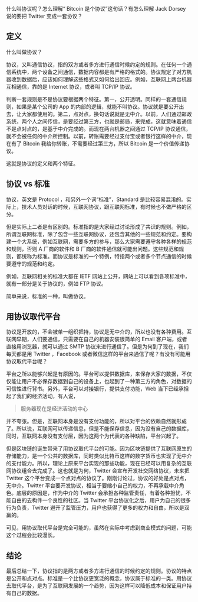 什么叫协议呢？怎么理解“ Bitcoin 是个协议”这句话？有怎么理解 Jack Dorsey 说的要把 Twitter 变成一套协议？

## 定义

什么叫做协议？

协议，又叫通信协议，指的双方或者多方进行通信时候约定的规则。在任何一个通信系统中，两个设备之间通信，数据内容都是有严格的格式的。协议规定了对方机器收到数据后，应该如何理解这些格式又如何给出回应。例如，互联网上两台机器互相通信，靠的是 Internet 协议，或者叫 TCP/IP 协议。

判断一套规则是不是协议要根据两个特征。第一，公开透明。同样的一套通信规则，如果是某个公司的 App 的内部的逻辑，就能不叫协议。协议就是要公开出去，让大家都使用的。第二，点对点，换句话说就是无中介。以前，人们通过邮政系统，两个人之间传信，是要经过第三方，也就是邮局，来完成，这就意味着通信不是点对点的，是基于中介完成的。而现在两台机器之间通过 TCP/IP 协议通信，就不会被任何的中介所控制。以前，转账需要经过支付宝或者银行这样的中介，现在有了 Bitcoin 我给你转账，不需要经过第三方，所以 Bitcoin 是一个价值传递协议。

这就是协议的定义和两个特征。

## 协议 vs 标准

协议，英文是 Protocol ，和另外一个词“标准”，Standard 是比较容易混淆的。实际上，技术人员对话的时候，互联网协议，跟互联网标准，有时候也不做严格的区分。

但是实际上二者是有区别的。标准指的是大家经过讨论形成了共识的规则。例如，所谓互联网标准，除了包含一些互联网协议，还包含其他的一些规范和约定。要构建一个大系统，例如互联网，需要多方的参与，那么大家需要遵守各种各样的规范和规则，否则 A 厂商的软件和 B 厂商的软件通信就可能出问题。这些规范和规则，都统称为标准。而协议是标准的一个特例，特指两个或者多个节点通信的时候要遵守的规范和约定。

例如，互联网相关的标准大都在 IETF 网站上公开，网站上可以看到各项标准中，就有一部分是关于协议的，例如 FTP 协议。

简单来说，标准的一种，叫做协议。

## 用协议取代平台

协议是开放的，不会被单一组织把持，协议是无中介的，所以也没有各种费用。互联网早期，人们要通信，只需要在自己的机器安装很简单的 Email 客户端，或者直接用浏览器，就可以通过 SMTP 协议来进行通信了。但是为何到了现在，我们每天都是用 Twitter ，Facebook 或者微信这样的平台来通信了呢？有没有可能用协议取代平台呢？

平台之所以能够兴起是有原因的。平台可以提供数据库，来保存大家的数据，不仅仅能让用户不必保存数据到自己的设备上，也起到了一种第三方的角色，对数据的可信性进行背书。另外，平台可以对接银行，提供支付功能，Web 当下已经承担起了我们的经济活动，有人说，

> 服务器现在是经济活动的中心

并不夸张。但是，互联网本身是没有支付功能的，所以对平台的依赖自然就形成了。所以说，互联网可以传递信息，但是不能保存信息，因为没有自己的数据库，同时，互联网本身没有支付层，因为这两个为代表的各种缺陷，平台兴起了。

但是区块链的诞生带来了用协议取代平台的可能。因为区块链提供了互联网原生的存储能力，是一个公共的数据库，同时类似比特币这样的数字货币也实现了无中介的支付能力。所以，理论上原来平台实现的那些功能，现在已经可以用复杂的互联网协议组合去完成了。这也就是为何，Twitter 会宣布开发社交网络协议，未来把 Twitter 这个平台变成一个点对点的协议了。刚刚讨论过，协议的好处是点对点，无中介。Twitter 平台要开发协议，相当于要缩小自己的权力，不再承载中介角色。底层的原因是，作为中介的 Twitter 会承担各种监管责任，有着各种担忧，不能自由的去构件一个良性的社区。当 Twitter 平台协议化之后，用户为自己的很多行为负责，Twitter 避开了监管压力，用户也获得了更多的权力和自由，所以是双赢的。

可见，用协议取代平台是完全可能的，虽然在实际中考虑到商业模式的问题，可能这个过程会比较漫长。

## 结论

最后总结一下，协议指的是两方或者多方进行通信的时候约定的规则。协议的特点是公开和点对点。标准是一个比协议更宽泛的概念，协议属于标准的一类。用协议去取代平台，是为了互联网发展的一个趋势，因为这样可以降低成本和保证用户持有自己的数据。

